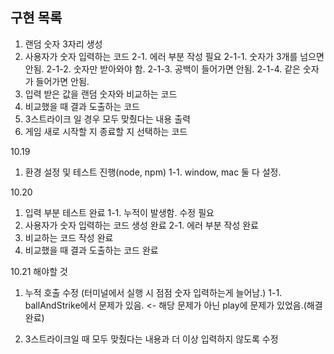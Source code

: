 ## 구현 목록

1. 랜덤 숫자 3자리 생성
2. 사용자가 숫자 입력하는 코드
2-1. 에러 부분 작성 필요 
2-1-1. 숫자가 3개를 넘으면 안됨.
2-1-2. 숫자만 받아와야 함.
2-1-3. 공백이 들어가면 안됨.
2-1-4. 같은 숫자가 들어가면 안됨.
3. 입력 받은 값을 랜덤 숫자와 비교하는 코드
4. 비교했을 때 결과 도출하는 코드
5. 3스트라이크 일 경우 모두 맞췄다는 내용 출력
6. 게임 새로 시작할 지 종료할 지 선택하는 코드 

10.19
1. 환경 설정 및 테스트 진행(node, npm)
1-1. window, mac 둘 다 설정.

10.20
1. 입력 부분 테스트 완료
1-1. 누적이 발생함. 수정 필요
2. 사용자가 숫자 입력하는 코드 생성 완료 
2-1. 에러 부분 작성 완료
3. 비교하는 코드 작성 완료
4. 비교했을 때 결과 도출하는 코드 완료

10.21 해야할 것

1. 누적 호출 수정 (터미널에서 실행 시 점점 숫자 입력하는게 늘어남.)
1-1. ballAndStrike에서 문제가 있음. <- 해당 문제가 아닌 play에 문제가 있었음.(해결 완료)

2. 3스트라이크일 때 모두 맞췄다는 내용과 더 이상 입력하지 않도록 수정



